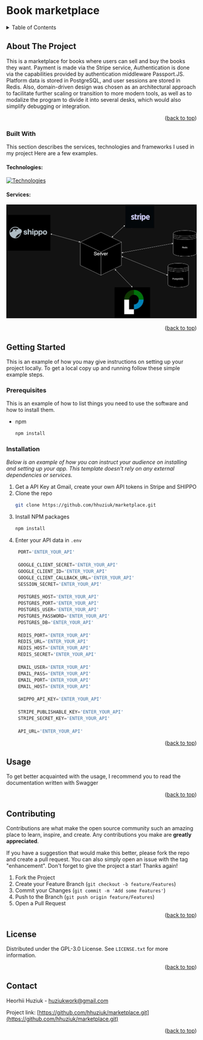 # Book marketplace

<!-- TABLE OF CONTENTS -->
<details>
  <summary>Table of Contents</summary>
  <ol>
    <li>
      <a href="#about-the-project">About The Project</a>
      <ul>
        <li><a href="#built-with">Built With</a></li>
      </ul>
    </li>
    <li>
      <a href="#getting-started">Getting Started</a>
      <ul>
        <li><a href="#prerequisites">Prerequisites</a></li>
        <li><a href="#installation">Installation</a></li>
      </ul>
    </li>
    <li><a href="#usage">Usage</a></li>
    <li><a href="#contributing">Contributing</a></li>
    <li><a href="#license">License</a></li>
    <li><a href="#contact">Contact</a></li>
  </ol>
</details>

## About The Project

This is a marketplace for books where users can sell and buy the books 
they want. Payment is made via the Stripe service,
Authentication is done via the capabilities provided by  authentication middleware 
Passport.JS. 
Platform data is stored in PostgreSQL, and user sessions are stored 
in Redis. Also, domain-driven design was chosen as an architectural 
approach to facilitate further scaling or transition to more modern 
tools, as well as to modalize the program to divide it into several
desks, which would also simplify debugging or integration.

<p align="right">(<a href="#readme-top">back to top</a>)</p>

### Built With

This section describes the services, technologies and frameworks I used in my project Here are a few examples.

#### Technologies:
[![Technologies](https://skillicons.dev/icons?i=docker,express,ts,nodejs,postgres,redis)](https://skillicons.dev)

#### Services:

![marketplace_services.jpg](./readme/marketplace_services.jpg)
<p align="right">(<a href="#readme-top">back to top</a>)</p>


## Getting Started

This is an example of how you may give instructions on setting up your project locally.
To get a local copy up and running follow these simple example steps.

### Prerequisites

This is an example of how to list things you need to use the software and how to install them.
* npm
  ```sh
  npm install
  ```

### Installation

_Below is an example of how you can instruct your audience on installing and setting up your app. This template doesn't rely on any external dependencies or services._

1. Get a API Key at Gmail, create your own API tokens in Stripe and SHIPPO
2. Clone the repo
   ```sh
   git clone https://github.com/hhuziuk/marketplace.git
   ```
3. Install NPM packages
   ```sh
   npm install
   ```
4. Enter your API data in `.env`
   ```ts
    PORT='ENTER_YOUR_API'

    GOOGLE_CLIENT_SECRET='ENTER_YOUR_API'
    GOOGLE_CLIENT_ID='ENTER_YOUR_API'
    GOOGLE_CLIENT_CALLBACK_URL='ENTER_YOUR_API'
    SESSION_SECRET='ENTER_YOUR_API'
    
    POSTGRES_HOST='ENTER_YOUR_API'
    POSTGRES_PORT='ENTER_YOUR_API'
    POSTGRES_USER='ENTER_YOUR_API'
    POSTGRES_PASSWORD='ENTER_YOUR_API'
    POSTGRES_DB='ENTER_YOUR_API'
    
    REDIS_PORT='ENTER_YOUR_API'
    REDIS_URL='ENTER_YOUR_API'
    REDIS_HOST='ENTER_YOUR_API'
    REDIS_SECRET='ENTER_YOUR_API'
    
    EMAIL_USER='ENTER_YOUR_API'
    EMAIL_PASS='ENTER_YOUR_API'
    EMAIL_PORT='ENTER_YOUR_API'
    EMAIL_HOST='ENTER_YOUR_API'
    
    SHIPPO_API_KEY='ENTER_YOUR_API'
    
    STRIPE_PUBLISHABLE_KEY='ENTER_YOUR_API'
    STRIPE_SECRET_KEY='ENTER_YOUR_API'
    
    API_URL='ENTER_YOUR_API'
   ```

<p align="right">(<a href="#readme-top">back to top</a>)</p>


## Usage

To get better acquainted with the usage, I recommend you to read the documentation written with Swagger

<p align="right">(<a href="#readme-top">back to top</a>)</p>


## Contributing

Contributions are what make the open source community such an amazing place to learn, inspire, and create. Any contributions you make are **greatly appreciated**.

If you have a suggestion that would make this better, please fork the repo and create a pull request. You can also simply open an issue with the tag "enhancement".
Don't forget to give the project a star! Thanks again!

1. Fork the Project
2. Create your Feature Branch (`git checkout -b feature/Features`)
3. Commit your Changes (`git commit -m 'Add some Features'`)
4. Push to the Branch (`git push origin feature/Features`)
5. Open a Pull Request

<p align="right">(<a href="#readme-top">back to top</a>)</p>

## License

Distributed under the GPL-3.0 License. See `LICENSE.txt` for more information.

<p align="right">(<a href="#readme-top">back to top</a>)</p>


## Contact
Heorhii Huziuk - huziukwork@gmail.com

Project link: [https://github.com/hhuziuk/marketplace.git](https://github.com/hhuziuk/marketplace.git)

<p align="right">(<a href="#readme-top">back to top</a>)</p>